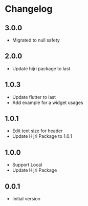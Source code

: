 # Changelog
## 3.0.0

- Migrated to null safety

## 2.0.0

- Update hijri package to last

## 1.0.3

- Update flutter to last
- Add example for a widget usages

## 1.0.1

- Edit text size for header
- Update Hijri Package to 1.0.1

## 1.0.0

- Support Local
- Update Hijri Package

## 0.0.1

- Initial version
